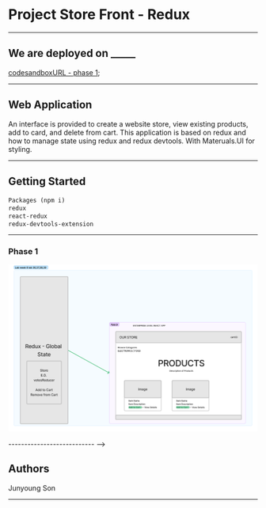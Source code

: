 # Project Store Front - Redux

---------------------------------

## We are deployed on _____

[codesandboxURL - phase 1](https://codesandbox.io/p/github/Junyoungson808/storefront/draft/quiet-wood?file=%2FREADME.md&workspace=%257B%2522activeFileId%2522%253A%2522cla7snarh000ol2ey8w3b9u1k%2522%252C%2522openFiles%2522%253A%255B%2522%252FREADME.md%2522%255D%252C%2522sidebarPanel%2522%253A%2522EXPLORER%2522%252C%2522gitSidebarPanel%2522%253A%2522COMMIT%2522%252C%2522sidekickItems%2522%253A%255B%257B%2522type%2522%253A%2522SETUP_SHELL_LOG%2522%252C%2522shellId%2522%253A%2522cla7snax1000rl2ey97pyb10x%2522%252C%2522isMinimized%2522%253Afalse%252C%2522key%2522%253A%2522cla7snax1000rl2ey97pyb10x%2522%257D%252C%257B%2522key%2522%253A%2522cla7sncw3000q356hi67ww5iv%2522%252C%2522type%2522%253A%2522PROJECT_SETUP%2522%252C%2522isMinimized%2522%253Afalse%257D%252C%257B%2522type%2522%253A%2522PREVIEW%2522%252C%2522taskId%2522%253A%2522start%2522%252C%2522port%2522%253A3000%252C%2522key%2522%253A%2522cla7snx0p008k356hsw8165al%2522%252C%2522isMinimized%2522%253Afalse%257D%252C%257B%2522type%2522%253A%2522TASK_LOG%2522%252C%2522taskId%2522%253A%2522start%2522%252C%2522key%2522%253A%2522cla7snuqv006m356hgbm1e2nu%2522%252C%2522isMinimized%2522%253Afalse%257D%255D%257D);

---------------------------------

## Web Application

<!-- ***[Explain your app, should be at least a paragraph. What does it do? Why should I use? Sell your product!]*** -->

An interface is provided to create a website store, view existing products, add to card, and delete from cart. This application is based on redux and how to manage state using redux and redux devtools. With Materuals.UI for styling.

---------------------------------

## Getting Started


```
Packages (npm i)
redux
react-redux
redux-devtools-extension
```

---------------------------------

### Phase 1

![Uml Phase 1](./uml-36.png)


--------------------------- -->

## Authors

Junyoung Son

------------------------------

